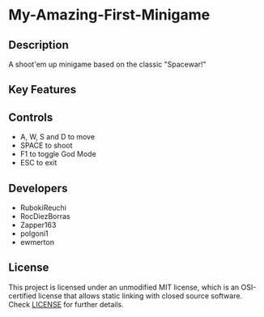 # My-Amazing-First-Minigame

## Description

A shoot'em up minigame based on the classic "Spacewar!"

## Key Features

## Controls

 - A, W, S and D to move
 - SPACE to shoot
 - F1 to toggle God Mode
 - ESC to exit

## Developers

 - RubokiReuchi
 - RocDiezBorras
 - Zapper163
 - polgoni1
 - ewmerton

## License

This project is licensed under an unmodified MIT license, which is an OSI-certified license that allows static linking with closed source software. Check [LICENSE](LICENSE) for further details.
